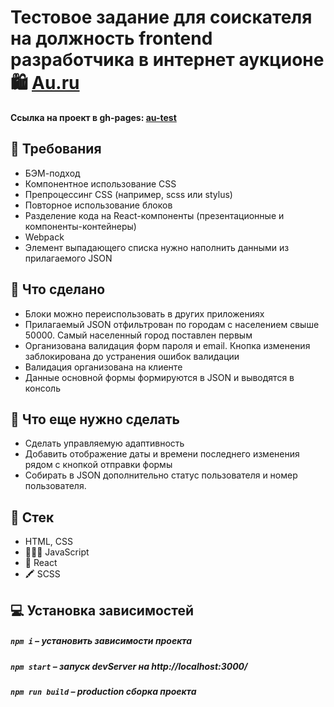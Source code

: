 # Тестовое задание для соискателя на должность frontend разработчика в интернет аукционе 🛍 [Au.ru](https://au.ru/)

**Ссылка на проект в gh-pages: [au-test](https://github.com/Comediant24/au-test)**

## 📖 Требования

- БЭМ-подход
- Компонентное использование CSS
- Препроцессинг CSS (например, scss или stylus)
- Повторное использование блоков
- Разделение кода на React-компоненты (презентационные и компоненты-контейнеры)
- Webpack
- Элемент выпадающего списка нужно наполнить данными из прилагаемого JSON

## 👷 Что сделано

- Блоки можно переиспользовать в других приложениях
- Прилагаемый JSON отфильтрован по городам с населением свыше 50000. Самый населенный город поставлен первым
- Организована валидация форм пароля и email. Кнопка изменения заблокирована до устранения ошибок валидации
- Валидация организована на клиенте
- Данные основной формы формируются в JSON и выводятся в консоль

## 🧰 Что еще нужно сделать

- Сделать управляемую адаптивность
- Добавить отображение даты и времени последнего изменения рядом с кнопкой отправки формы
- Собирать в JSON дополнительно статус пользователя и номер пользователя.

## 📃 Стек

- HTML, CSS
- 👨🏻‍💻 JavaScript
- 🚀 React
- 🖍️ SCSS

## 💻 Установка зависимостей

##### `npm i` – установить зависимости проекта

##### `npm start` – запуск devServer на http://localhost:3000/

##### `npm run build` – production сборка проекта
